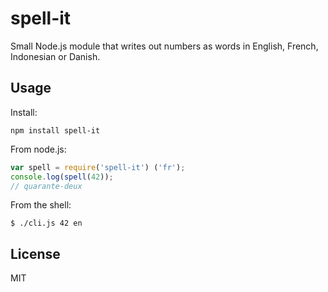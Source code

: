 # spell-it #
Small Node.js module that writes out numbers as words in English, French, Indonesian or Danish.

## Usage ##
Install:
```
npm install spell-it
```
From node.js:
```js
var spell = require('spell-it') ('fr');
console.log(spell(42));
// quarante-deux
```
From the shell:
```
$ ./cli.js 42 en
```

## License ##
MIT
